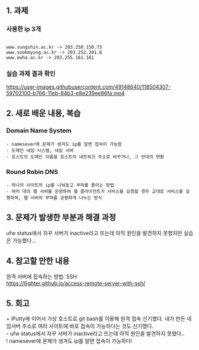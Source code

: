 
## 1. 과제 

### 사용한 ip 3개  
~~~

www.sungshin.ac.kr -> 203.250.150.73  
www.sookmyung.ac.kr -> 203.252.201.8  
www.ewha.ac.kr -> 203.255.161.161  
~~~  

### 실습 과제 결과 확인

https://user-images.githubusercontent.com/49148640/118504307-59702100-b766-11eb-84b3-e8e239ee86fa.mp4



## 2. 새로 배운 내용, 복습
### Domain Name System

~~~
- namesever에 문제가 생겨도 ip를 알면 접속이 가능함    
- 도메인 네임 시스템, 네임 서버  
- 호스트의 도메인 이름을 호스트의 네트워크 주소로 바꾸거나, 그 반대의 변환  
~~~


### Round Robin DNS

~~~
- 하나의 사이트의 ip를 나눠놓고 부하를 줄이는 방법    
- 여러 대의 웹 서버를 운영하여 웹 클라이언트가 서비스를 요청할 경우 교대로 서비스를 실행하여, 웹 서버의 부하를 공평하게 나누는 방식  
~~~ 






## 3. 문제가 발생한 부분과 해결 과정
ufw status에서 자꾸 서버가 inactive라고 뜨는데 아직 원인을 발견하지 못했지만 실습은 가능했다...  



## 4. 참고할 만한 내용  
원격 서버에 접속하는 방법: SSH  
https://llighter.github.io/access-remote-server-with-ssh/  


## 5. 회고
\+ iPutty에 이어서 가상 호스트로 git bash를 이용해 원격 접속 신기했다.  내가 만든 네임서버 주소로 여러 사이트에 바로 접속이 가능하다는 것도 신기했다.   
\- ufw status에서 자꾸 서버가 inactive라고 뜨는데 아직 원인을 발견하지 못했다..  
\! namesever에 문제가 생겨도 ip를 알면 접속이 가능하다!  

